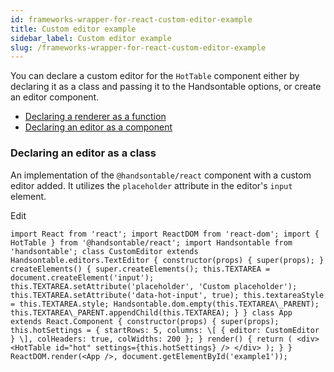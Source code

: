 ```yaml
---
id: frameworks-wrapper-for-react-custom-editor-example
title: Custom editor example
sidebar_label: Custom editor example
slug: /frameworks-wrapper-for-react-custom-editor-example
---
```


You can declare a custom editor for the `HotTable` component either by declaring it as a class and passing it to the Handsontable options, or create an editor component.

*   [Declaring a renderer as a function](#classEditor)
*   [Declaring an editor as a component](frameworks-wrapper-for-react-hot-column.html#custom-editor)

### Declaring an editor as a class

An implementation of the `@handsontable/react` component with a custom editor added. It utilizes the `placeholder` attribute in the editor's `input` element.

<div id="example1" class="hot"> </div>

Edit

```
import React from 'react'; import ReactDOM from 'react-dom'; import { HotTable } from '@handsontable/react'; import Handsontable from 'handsontable'; class CustomEditor extends Handsontable.editors.TextEditor { constructor(props) { super(props); } createElements() { super.createElements(); this.TEXTAREA = document.createElement('input'); this.TEXTAREA.setAttribute('placeholder', 'Custom placeholder'); this.TEXTAREA.setAttribute('data-hot-input', true); this.textareaStyle = this.TEXTAREA.style; Handsontable.dom.empty(this.TEXTAREA\_PARENT); this.TEXTAREA\_PARENT.appendChild(this.TEXTAREA); } } class App extends React.Component { constructor(props) { super(props); this.hotSettings = { startRows: 5, columns: \[ { editor: CustomEditor } \], colHeaders: true, colWidths: 200 }; } render() { return ( <div> <HotTable id="hot" settings={this.hotSettings} /> </div> ); } } ReactDOM.render(<App />, document.getElementById('example1'));
```

